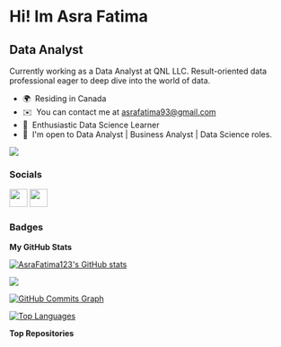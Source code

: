 Hi! Im Asra Fatima
===================================================================================================================================
Data Analyst
-------------------
Currently working as a Data Analyst at QNL LLC. Result-oriented data professional eager to deep dive into the world of data.

* 🌍  Residing in Canada
* ✉️  You can contact me at [asrafatima93@gmail.com](mailto:asrafatima93@gmail.com)
* 🧠  Enthusiastic Data Science Learner
* 🤝  I'm open to Data Analyst | Business Analyst | Data Science roles.

<a href="https://www.github.com/AsraFatima123" target="_blank" rel="noreferrer"><img
src="https://img.shields.io/github/followers/AsraFatima123?logo=github&style=for-the-badge&color=0891b2&labelColor=1c1917" /></a>

### Socials

<p align="left"> <a href="https://www.github.com/AsraFatima123" target="_blank" rel="noreferrer"><img src="https://raw.githubusercontent.com/danielcranney/readme-generator/main/public/icons/socials/github.svg" width="32" height="32" /></a> <a href="https://www.linkedin.com/in/asrafatima/" target="_blank" rel="noreferrer"><img src="https://raw.githubusercontent.com/danielcranney/readme-generator/main/public/icons/socials/linkedin.svg" width="32" height="32" /></a></p>

### Badges

<b>My GitHub Stats</b>

<a href="http://www.github.com/AsraFatima123"><img src="https://github-readme-stats.vercel.app/api?username=AsraFatima123&show_icons=true&hide=&count_private=true&title_color=0891b2&text_color=ffffff&icon_color=0891b2&bg_color=1c1917&hide_border=true&show_icons=true" alt="AsraFatima123's GitHub stats" /></a>

<a href="http://www.github.com/AsraFatima123"><img src="https://github-readme-streak-stats.herokuapp.com/?user=AsraFatima123&stroke=ffffff&background=1c1917&ring=0891b2&fire=0891b2&currStreakNum=ffffff&currStreakLabel=0891b2&sideNums=ffffff&sideLabels=ffffff&dates=ffffff&hide_border=true" /></a>

<a href="http://www.github.com/AsraFatima123"><img src="https://github-readme-activity-graph.cyclic.app/graph?username=AsraFatima123&bg_color=1c1917&color=ffffff&line=0891b2&point=ffffff&area_color=1c1917&area=true&hide_border=true&custom_title=GitHub%20Commits%20Graph" alt="GitHub Commits Graph" /></a>

<a href="https://github.com/AsraFatima123" align="left"><img src="https://github-readme-stats.vercel.app/api/top-langs/?username=AsraFatima123&langs_count=10&title_color=0891b2&text_color=ffffff&icon_color=0891b2&bg_color=1c1917&hide_border=true&locale=en&custom_title=Top%20%Languages" alt="Top Languages" /></a>

<b>Top Repositories</b>

<div width="100%" align="center"></div><br /><br /><br /><br /><br /><br /><br />
